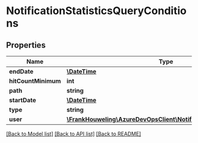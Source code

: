 # NotificationStatisticsQueryConditions

## Properties
Name | Type | Description | Notes
------------ | ------------- | ------------- | -------------
**endDate** | [**\DateTime**](\DateTime.md) |  | [optional] 
**hitCountMinimum** | **int** |  | [optional] 
**path** | **string** |  | [optional] 
**startDate** | [**\DateTime**](\DateTime.md) |  | [optional] 
**type** | **string** |  | [optional] 
**user** | [**\FrankHouweling\AzureDevOpsClient\Notification\Model\IdentityRef**](IdentityRef.md) |  | [optional] 

[[Back to Model list]](../README.md#documentation-for-models) [[Back to API list]](../README.md#documentation-for-api-endpoints) [[Back to README]](../README.md)


